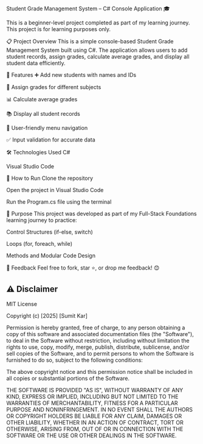 Student Grade Management System – C# Console Application 🎓  


This is a beginner-level project completed as part of my learning journey. This project is for learning purposes only.


📋 Project Overview
This is a simple console-based Student Grade Management System built using C#. The application allows users to add student records, assign grades, calculate average grades, and display all student data efficiently.

🚀 Features
➕ Add new students with names and IDs

📝 Assign grades for different subjects

📊 Calculate average grades

📚 Display all student records

🔄 User-friendly menu navigation

✅ Input validation for accurate data

🛠️ Technologies Used
C#

Visual Studio Code

📂 How to Run
Clone the repository

Open the project in Visual Studio Code

Run the Program.cs file using the terminal

🌟 Purpose
This project was developed as part of my Full-Stack Foundations learning journey to practice:

Control Structures (if-else, switch)

Loops (for, foreach, while)

Methods and Modular Code Design

💬 Feedback
Feel free to fork, star ⭐, or drop me feedback! 😊


## ⚠️ Disclaimer

MIT License

Copyright (c) [2025] [Sumit Kar]

Permission is hereby granted, free of charge, to any person obtaining a copy
of this software and associated documentation files (the "Software"), to deal
in the Software without restriction, including without limitation the rights
to use, copy, modify, merge, publish, distribute, sublicense, and/or sell
copies of the Software, and to permit persons to whom the Software is
furnished to do so, subject to the following conditions:

The above copyright notice and this permission notice shall be included in all
copies or substantial portions of the Software.

THE SOFTWARE IS PROVIDED "AS IS", WITHOUT WARRANTY OF ANY KIND, EXPRESS OR
IMPLIED, INCLUDING BUT NOT LIMITED TO THE WARRANTIES OF MERCHANTABILITY,
FITNESS FOR A PARTICULAR PURPOSE AND NONINFRINGEMENT. IN NO EVENT SHALL THE
AUTHORS OR COPYRIGHT HOLDERS BE LIABLE FOR ANY CLAIM, DAMAGES OR OTHER
LIABILITY, WHETHER IN AN ACTION OF CONTRACT, TORT OR OTHERWISE, ARISING FROM,
OUT OF OR IN CONNECTION WITH THE SOFTWARE OR THE USE OR OTHER DEALINGS IN THE
SOFTWARE.
